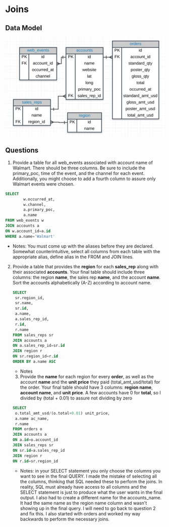 # Joins

## Data Model

![Alt text](/images/data_model_udemy_course.png?raw=true "Data Model")

## Questions

1. Provide a table for all web_events associated with account name of Walmart. There should be three columns. Be sure to include the primary_poc, time of the event, and the channel for each event. Additionally, you might choose to add a fourth column to assure only Walmart events were chosen. 

```SQL
SELECT 
        w.occurred_at,
        w.channel, 
        a.primary_poc,
        a.name
FROM web_events w
JOIN accounts a
ON w.account_id=a.id
WHERE a.name='Walmart'


```

- Notes: You must come up with the aliases before they are declared. Somewhat counterintuitive, select all columns from each table with the appropriate alias, define alias in the FROM and JOIN lines.

2. Provide a table that provides the **region** for each **sales_rep** along with their associated **accounts**.  Your final table should include three columns: the region **name**, the sales rep **name**, and the account **name**. Sort the accounts alphabetically (A-Z) according to account name. 

   ```SQL
   SELECT 
   	sr.region_id,
   	sr.name,
   	sr.id,
   	a.name,
   	a.sales_rep_id,
   	r.id,
   	r.name
   FROM sales_reps sr
   JOIN accounts a
   ON a.sales_rep_id=sr.id
   JOIN region r
   ON sr.region_id=r.id
   ORDER BY a.name ASC
   ```

   - Notes

   3. Provide the **name** for each region for every **order**, as well as the account **name** and the **unit price** they paid (total_amt_usd/total) for the order.  Your final table should have 3 columns: **region name**, **account name**, and **unit price**.  A few accounts have 0 for **total**, so I divided by (total + 0.01) to assure not dividing by zero

   ```SQL
   SELECT 
   	o.total_amt_usd/(o.total+0.01) unit_price,
   	a.name ac_name,
   	r.name
   FROM orders o
   JOIN accounts a
   ON a.id=o.account_id
   JOIN sales_reps sr
   ON sr.id=a.sales_rep_id
   JOIN region r
   ON r.id=sr.region_id
   ```

   - Notes: in your SELECT statement you only choose the columns you want to see in the final QUERY. I made the mistake of selecting all the columns, thinking that SQL needed these to perform the joins. In reality, SQL must already have access to all columns and the SELECT statement is just to produce what the user wants in the final output. I also had to create a different name for the accounts_name. It had the same name as the region name column and wasn't showing up in the final query. I will need to go back to question 2 and fix this. I also started with orders and worked my way backwards to perform the necessary joins.
